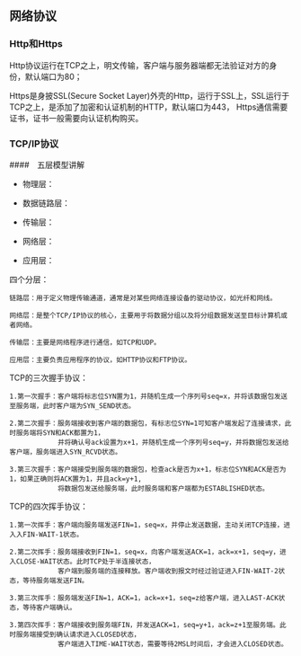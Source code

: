 ## 网络协议

### Http和Https

Http协议运行在TCP之上，明文传输，客户端与服务器端都无法验证对方的身份，默认端口为80；

Https是身披SSL(Secure Socket Layer)外壳的Http，运行于SSL上，SSL运行于TCP之上，是添加了加密和认证机制的HTTP，默认端口为443，
Https通信需要证书，证书一般需要向认证机构购买。



### TCP/IP协议

####　五层模型讲解

- 物理层：

- 数据链路层：

- 传输层：

- 网络层：

- 应用层：





四个分层：

    链路层：用于定义物理传输通道，通常是对某些网络连接设备的驱动协议，如光纤和网线。
    
    网络层：是整个TCP/IP协议的核心，主要用于将数据分组以及将分组数据发送至目标计算机或者网络。
    
    传输层：主要是网络程序进行通信，如TCP和UDP。
    
    应用层：主要负责应用程序的协议，如HTTP协议和FTP协议。
  
TCP的三次握手协议：

    1.第一次握手：客户端将标志位SYN置为1，并随机生成一个序列号seq=x，并将该数据包发送至服务端，此时客户端为SYN_SEND状态。
    
    2.第二次握手：服务端接收到客户端的数据包，有标志位SYN=1可知客户端发起了连接请求，此时服务端将SYN和ACK都置为1，
                并将确认号ack设置为x+1，并随机生成一个序列号seq=y，并将数据包发送给客户端，服务端进入SYN_RCVD状态。
                
    3.第三次握手：客户端接受到服务端的数据包，检查ack是否为x+1，标志位SYN和ACK是否为1，如果正确则将ACK置为1，并且ack=y+1,
                将数据包发送给服务端，此时服务端和客户端都为ESTABLISHED状态。
                
                
TCP的四次挥手协议：

    1.第一次挥手：客户端向服务端发送FIN=1，seq=x，并停止发送数据，主动关闭TCP连接，进入入FIN-WAIT-1状态。
    
    2.第二次挥手：服务端接收到FIN=1，seq=x，向客户端发送ACK=1，ack=x+1，seq=y，进入CLOSE-WAIT状态。此时TCP处于半连接状态，
                客户端到服务端的连接释放。客户端收到报文时经过验证进入FIN-WAIT-2状态，等待服务端发送FIN。
    
    3.第三次挥手：服务端发送FIN=1，ACK=1，ack=x+1，seq=z给客户端，进入LAST-ACK状态，等待客户端确认。
    
    3.第四次挥手：客户端接收到服务端FIN，并发送ACK=1，seq=y+1，ack=z+1至服务端。此时服务端接受到确认请求进入CLOSED状态，
                客户端进入TIME-WAIT状态，需要等待2MSL时间后，才会进入CLOSED状态。
                
                
                
    
    
    
    
    
    
    
    
    